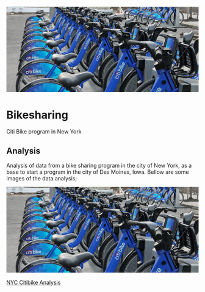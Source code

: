 ![this is an image](https://github.com/Fbullman/Bikesharing/blob/main/citibike.png)
# Bikesharing
Citi Bike program in New York


## Analysis

Analysis of data from a bike sharing program in the city of New York, as a base to start a program in the city of Des Moines, Iowa.
Bellow are some images of the data analysis;


![this is an image](https://github.com/Fbullman/Bikesharing/blob/main/citibike.png)

[NYC Citibike Analysis](https://public.tableau.com/shared/6R23J337S?:display_count=n&:origin=viz_share_link)
